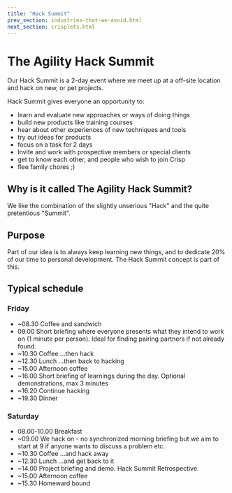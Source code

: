 ```yaml
---
title: "Hack Summit"
prev_section: industries-that-we-avoid.html
next_section: crisplets.html
---
```


The Agility Hack Summit
=================

Our Hack Summit is a 2-day event where we meet up at a off-site location and hack on new, or pet projects.

Hack Summit gives everyone an opportunity to:

-   learn and evaluate new approaches or ways of doing things
-   build new products like training courses
-   hear about other experiences of new techniques and tools
-   try out ideas for products
-   focus on a task for 2 days
-   Invite and work with prospective members or special clients
-   get to know each other, and people who wish to join Crisp
-   flee family chores ;)

Why is it called The Agility Hack Summit?
-----------------------------------

We like the combination of the slightly unserious "Hack" and the quite pretentious "Summit".

Purpose
-------

Part of our idea is to always keep learning new things, and to dedicate 20% of our time to personal development. The Hack Summit concept is part of this.

Typical schedule
----------------

### Friday

-   ~08.30 Coffee and sandwich
-   09.00 Short briefing where everyone presents what they intend to work on (1 minute per person). Ideal for finding pairing partners if not already found.
-   ~10.30 Coffee ...then hack
-   ~12.30 Lunch ...then back to hacking
-   ~15.00 Afternoon coffee
-   ~16.00 Short briefing of learnings during the day. Optional demonstrations, max 3 minutes
-   ~16.20 Continue hacking
-   ~19.30 Dinner

### Saturday

-   08.00-10.00 Breakfast
-   ~09.00 We hack on - no synchronized morning briefing but we aim to start at 9 if anyone wants to discuss a problem etc.
-   ~10.30 Coffee ...and hack away
-   ~12.30 Lunch ...and get back to it
-   ~14.00 Project briefing and demo. Hack Summit Retrospective.
-   ~15.00 Afternoon coffee
-   ~15.30 Homeward bound
